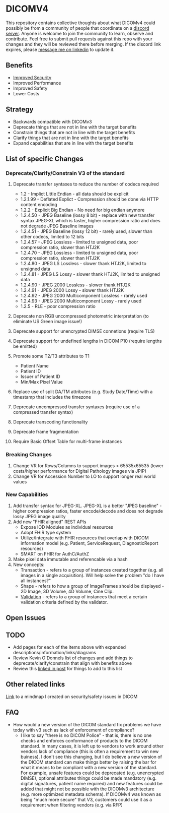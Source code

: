 # DICOMV4

This repository contains collective thoughts about what DICOMv4 could possibly be from a community of people that coordinate on a [discord server](https://discord.gg/DwGrgSQh). Anyone is welcome
to join the community to learn, observe and contribute. Feel free to submit pull requests against this repo with your changes and they will be reviewed there before merging. If
the discord link expires, please [message me on linkedin](https://www.linkedin.com/in/chafey/) to update it.

## Benefits

- [Improved Security](ImprovedSecurity.md)
- Improved Performance
- Improved Safety
- Lower Costs

## Strategy

- Backwards compatible with DICOMv3
- Deprecate things that are not in line with the target benefits
- Constrain things that are not in line with the target benefits
- Clarify things that are not in line with the target benefits
- Expand capabilities that are in line with the target benefits

## List of specific Changes

### Deprecate/Clarify/Constrain V3 of the standard

1. Deprecate transfer syntaxes to reduce the number of codecs required

   - 1.2 - Implict Little Endian - all data should be explicit
   - 1.2.1.99 - Deflated Explict - Compression should be done via HTTP content encoding
   - 1.2.2 - Explicit Big Endian - No need for big endian anymore
   - 1.2.4.50 - JPEG Baseline (lossy 8 bit) - replace with new transfer syntax JPEG-XL which is faster, higher compression ratio and does not degrade JPEG Baseline images
   - 1.2.4.51 - JPEG Baseline (lossy 12 bit) - rarely used, slower than other codecs, limited to 12 bits
   - 1.2.4.57 - JPEG Lossless - limited to unsigned data, poor compression ratio, slower than HTJ2K
   - 1.2.4.70 - JPEG Lossless - limited to unsigned data, poor compression ratio, slower than HTJ2K
   - 1.2.4.80 - JPEG LS Lossless - slower thank HTJ2K, limited to unsigned data
   - 1.2.4.81 - JPEG LS Lossy - slower thank HTJ2K, limited to unsigned data
   - 1.2.4.90 - JPEG 2000 Lossless - slower thank HTJ2K
   - 1.2.4.91 - JPEG 2000 Lossy - slower thank HTJ2K
   - 1.2.4.92 - JPEG 2000 Multicomponent Lossless - rarely used
   - 1.2.4.93 - JPEG 2000 Multicomponent Lossy - rarely used
   - 1.2.5 - RLE - poor compression ratio

2. Deprecate non RGB uncompressed photometric interpretation (to eliminate US Green image issue!)
3. Deprecate support for unencrypted DIMSE connetions (require TLS)
4. Deprecate support for undefined lengths in DICOM P10 (require lengths be emitted)
5. Promote some T2/T3 attributes to T1
   - Patient Name
   - Patient ID
   - Issuer of Patient ID
   - Min/Max Pixel Value
6. Replace use of split DA/TM attributes (e.g. Study Date/Time) with a timestamp that includes the timezone
7. Deprecate uncompressed transfer syntaxes (require use of a compressed transfer syntax)
8. Deprecate transcoding functionality
9. Deprecate frame fragmentation
10. Require Basic Offset Table for multi-frame instances

### Breaking Changes

1. Change VR for Rows/Columns to support images > 65535x65535 (lower costs/higher performance for Digital Pathology images via JPIP)
2. Change VR for Accession Number to LO to support longer real world values

### New Capabilities

1. Add transfer syntax for JPEG-XL. JPEG-XL is a better "JPEG baseline" - higher compression ratios, faster encode/decode and does not degrade lossy JPEG image quality
2. Add new "FHIR aligned" REST APIs
   - Expose IOD Modules as individual resources
   - Adopt FHIR type system
   - Utilize/Integrate with FHIR resources that overlap with DICOM information model (e.g. Patient, ServiceRequest, DiagnosticReport resources)
   - SMART on FHIR for AuthC/AuthZ
3. Make pixel data immutable and referencable via a hash
4. New concepts:
   - Transaction - refers to a group of instances created together (e.g. all images in a single acquisition). Will help solve the problem "do I have all instances?"
   - Shape - refers to how a group of ImageFrames should be displayed - 2D Image, 3D Volume, 4D Volume, Cine Clip.
   - [Validation](Validation.md) - refers to a group of instances that meet a certain validation criteria defined by the validator.

## Open Issues

## TODO

- Add pages for each of the items above with expanded descriptions/information/links/diagrams
- Review Kevin O'Donnels list of changes and add things to deprecate/clarify/constrain that align with benefits above
- Review this [linked in post](https://www.linkedin.com/posts/chafey_securitythe-state-of-being-free-from-d-activity-7153796612874493952-sC_7?utm_source=share&utm_medium=member_desktop) for things to add to this list

## Other related links

[Link](https://atlas.mindmup.com/2024/01/124350c0bfa311eeb7518d9e25e196ca/security_the_state_of_being_free_from_d/index.html) to a mindmap I created on security/safety issues in DICOM

## FAQ

- How would a new version of the DICOM standard fix problems we have today with v3 such as lack of enforcement of compliance?
  - I like to say "there is no DICOM Police" - that is, there is no one checks and enforces conformance of products to the DICOM standard. In many cases, it is left up to vendors to work around other vendors lack of compliance (this is often a requirement to win new buiness). I don't see this changing, but I do
    believe a new version of the DICOM standard can make things better by raising the bar for what it means to be compliant with a new version of the standard. For example, unsafe features could be deprecated (e.g. unencrypted DIMSE), optional attributes things could be made mandatory (e.g. digital signatures, patient name required) and new features could be added that might not be possible with the DICOMv3 architecture (e.g. more optimized metadata schema). If DICOMv4 was known as being "much more secure" that V3, customers could use it as a requirement when filtering vendors (e.g. via RFP)
